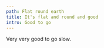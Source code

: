 ```yaml
---
path: Flat round earth
title: It's flat and round and good
intro: Good to go
---
```

Very very good to go slow.
